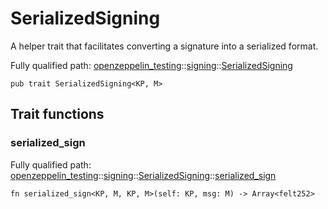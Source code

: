 # SerializedSigning

A helper trait that facilitates converting a signature into a serialized format.

Fully qualified path: [openzeppelin_testing](./openzeppelin_testing.md)::[signing](./openzeppelin_testing-signing.md)::[SerializedSigning](./openzeppelin_testing-signing-SerializedSigning.md)

<pre><code class="language-cairo">pub trait SerializedSigning&lt;KP, M&gt;</code></pre>

## Trait functions

### serialized_sign

Fully qualified path: [openzeppelin_testing](./openzeppelin_testing.md)::[signing](./openzeppelin_testing-signing.md)::[SerializedSigning](./openzeppelin_testing-signing-SerializedSigning.md)::[serialized_sign](./openzeppelin_testing-signing-SerializedSigning.md#serialized_sign)

<pre><code class="language-cairo">fn serialized_sign&lt;KP, M, KP, M&gt;(self: KP, msg: M) -&gt; Array&lt;felt252&gt;</code></pre>


